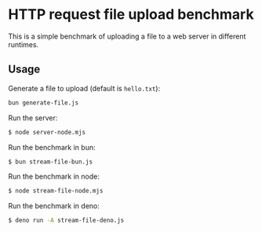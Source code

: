 # HTTP request file upload benchmark

This is a simple benchmark of uploading a file to a web server in different runtimes.

## Usage

Generate a file to upload (default is `hello.txt`):

```bash
bun generate-file.js
```

Run the server:

```bash
$ node server-node.mjs
```

Run the benchmark in bun:

```bash
$ bun stream-file-bun.js
```

Run the benchmark in node:

```bash
$ node stream-file-node.mjs
```

Run the benchmark in deno:

```bash
$ deno run -A stream-file-deno.js
```
